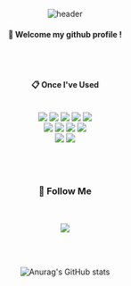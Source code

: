 <div align="center"> 

![header](https://capsule-render.vercel.app/api?type=rounded&color=gradient&height=300&section=footer&text=hello&hibrofontSize=90)
  
####  :wave: Welcome my github profile !

  
 <br/>
 <br/>
  
####  :clipboard: Once I've Used 
  
 <br/>
  
<img src="https://img.shields.io/badge/JAVA-007396?style=for-the-badge&logo=Java&logoColor=white">
<img src="https://img.shields.io/badge/JavaScript-F7DF1E?style=for-the-badge&logo=JavaScript&logoColor=white">
<img src="https://img.shields.io/badge/Spring-6DB33F?style=for-the-badge&logo=Spring&logoColor=white">
<img src="https://img.shields.io/badge/HTML5-E34F26?style=for-the-badge&logo=HTML5&logoColor=white">
<img src="https://img.shields.io/badge/CSS3-1572B6?style=for-the-badge&logo=CSS3&logoColor=white"> <br>
<img src="https://img.shields.io/badge/jQuery-0769AD?style=for-the-badge&logo=jQuery&logoColor=white"
<img src="https://img.shields.io/badge/MySQL-4479A1?style=for-the-badge&logo=MySQL&logoColor=white">
<img src="https://img.shields.io/badge/Eclipse-2C2255?style=for-the-badge&logo=Eclipse%20IDE&logoColor=white">
<img src="https://img.shields.io/badge/github-181717?style=for-the-badge&logo=github&logoColor=white">
<img src="https://img.shields.io/badge/VSCode-007ACC?style=for-the-badge&logo=VisualStudioCode&logoColor=white"> <br>
<img src="https://img.shields.io/badge/IntelliJ IDEA-000000?style=for-the-badge&logo=IntelliJ IDEA&logoColor=white">
<img src="https://img.shields.io/badge/Python-3776AB?style=for-the-badge&logo=Python &logoColor=white">

<br>
<br>
<br>
<br>
   
  <h3 align="center">🌈 Follow Me </h3>
  <br>
<p align="center">
  <a href="mailto:gksquf73677@gmail.com"><img src="https://img.shields.io/badge/Gmail-d14836?style=flat-square&logo=Gmail&logoColor=white&link=gksquf73677@gmail.com"/></a>
</p>
  
<br>
<br>
  
  ![Anurag's GitHub stats](https://github-readme-stats.vercel.app/api?username=jy1315&show_icons=true&theme=radical)
</div> 
